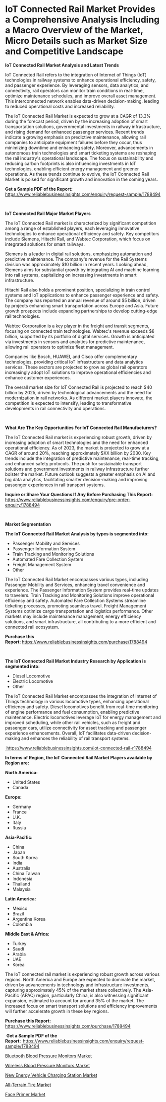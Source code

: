 <p><h1>IoT Connected Rail Market Provides a Comprehensive Analysis Including a Macro Overview of the Market, Micro Details such as Market Size and Competitive Landscape</h1></p><p><strong>IoT Connected Rail Market Analysis and Latest Trends</strong></p>
<p><p>IoT Connected Rail refers to the integration of Internet of Things (IoT) technologies in railway systems to enhance operational efficiency, safety, and passenger experience. By leveraging sensors, data analytics, and connectivity, rail operators can monitor train conditions in real-time, optimize maintenance schedules, and improve overall asset management. This interconnected network enables data-driven decision-making, leading to reduced operational costs and increased reliability.</p><p>The IoT Connected Rail Market is expected to grow at a CAGR of 13.3% during the forecast period, driven by the increasing adoption of smart transportation solutions, governmental investments in railway infrastructure, and rising demand for enhanced passenger services. Recent trends indicate a growing emphasis on predictive maintenance, allowing rail companies to anticipate equipment failures before they occur, thus minimizing downtime and enhancing safety. Moreover, advancements in autonomous train technologies and smart ticketing systems are reshaping the rail industry's operational landscape. The focus on sustainability and reducing carbon footprints is also influencing investments in IoT technologies, enabling efficient energy management and greener operations. As these trends continue to evolve, the IoT Connected Rail Market is poised for significant growth and innovation in the coming years.</p></p>
<p><strong>Get a Sample PDF of the Report:&nbsp;</strong> <a href="https://www.reliablebusinessinsights.com/enquiry/request-sample/1788494?utm_campaign=39&utm_medium=2&utm_source=Github&utm_content=ia&utm_term=04112024&utm_id=iot-connected-rail">https://www.reliablebusinessinsights.com/enquiry/request-sample/1788494</a></p>
<p>&nbsp;</p>
<p><strong>IoT Connected Rail Major Market Players</strong></p>
<p><p>The IoT Connected Rail market is characterized by significant competition among a range of established players, each leveraging innovative technologies to enhance operational efficiency and safety. Key competitors include Siemens, Hitachi Rail, and Wabtec Corporation, which focus on integrated solutions for smart railways.</p><p>Siemens is a leader in digital rail solutions, emphasizing automation and predictive maintenance. The company's revenue for the Rail Systems division was approximately $10 billion in recent years. Looking ahead, Siemens aims for substantial growth by integrating AI and machine learning into rail systems, capitalizing on increasing investments in smart infrastructure.</p><p>Hitachi Rail also holds a prominent position, specializing in train control systems and IoT applications to enhance passenger experience and safety. The company has reported an annual revenue of around $5 billion, driven by projects enhancing smart transportation across Europe and Asia. Future growth prospects include expanding partnerships to develop cutting-edge rail technologies.</p><p>Wabtec Corporation is a key player in the freight and transit segments, focusing on connected train technologies. Wabtec's revenue exceeds $8 billion, supported by its portfolio of digital services. Growth is anticipated via investments in sensors and analytics for predictive maintenance, allowing rail operators to optimize fleet management.</p><p>Companies like Bosch, HUAWEI, and Cisco offer complementary technologies, providing critical IoT infrastructure and data analytics services. These sectors are projected to grow as global rail operators increasingly adopt IoT solutions to improve operational efficiencies and enhance customer experiences. </p><p>The overall market size for IoT Connected Rail is projected to reach $40 billion by 2025, driven by technological advancements and the need for modernization in rail networks. As different market players innovate, the competition is expected to intensify, leading to transformative developments in rail connectivity and operations.</p></p>
<p>&nbsp;</p>
<p><strong>What Are The Key Opportunities For IoT Connected Rail Manufacturers?</strong></p>
<p><p>The IoT Connected Rail market is experiencing robust growth, driven by increasing adoption of smart technologies and the need for enhanced operational efficiency. As of 2023, the market is projected to grow at a CAGR of around 20%, reaching approximately $XX billion by 2030. Key trends include the integration of predictive maintenance, real-time tracking, and enhanced safety protocols. The push for sustainable transport solutions and government investments in railway infrastructure further bolster the market. Future outlook suggests a greater emphasis on AI and big data analytics, facilitating smarter decision-making and improving passenger experiences in rail transport systems.</p></p>
<p><strong>Inquire or Share Your Questions If Any Before Purchasing This Report:</strong> <a href="https://www.reliablebusinessinsights.com/enquiry/pre-order-enquiry/1788494?utm_campaign=39&utm_medium=2&utm_source=Github&utm_content=ia&utm_term=04112024&utm_id=iot-connected-rail">https://www.reliablebusinessinsights.com/enquiry/pre-order-enquiry/1788494</a></p>
<p>&nbsp;</p>
<p><strong>Market Segmentation</strong></p>
<p><strong>The IoT Connected Rail Market Analysis by types is segmented into:</strong></p>
<p><ul><li>Passenger Mobility and Services</li><li>Passenger Information System</li><li>Train Tracking and Monitoring Solutions</li><li>Automated Fare Collection System</li><li>Freight Management System</li><li>Other</li></ul></p>
<p><p>The IoT Connected Rail Market encompasses various types, including Passenger Mobility and Services, enhancing travel convenience and experience. The Passenger Information System provides real-time updates to travelers. Train Tracking and Monitoring Solutions improve operational efficiency and safety. Automated Fare Collection Systems streamline ticketing processes, promoting seamless travel. Freight Management Systems optimize cargo transportation and logistics performance. Other markets may include maintenance management, energy efficiency solutions, and smart infrastructure, all contributing to a more efficient and connected rail ecosystem.</p></p>
<p><strong>Purchase this Report:&nbsp;</strong><a href="https://www.reliablebusinessinsights.com/purchase/1788494?utm_campaign=39&utm_medium=2&utm_source=Github&utm_content=ia&utm_term=04112024&utm_id=iot-connected-rail">https://www.reliablebusinessinsights.com/purchase/1788494</a></p>
<p>&nbsp;</p>
<p><strong>The IoT Connected Rail Market Industry Research by Application is segmented into:</strong></p>
<p><ul><li>Diesel Locomotive</li><li>Electric Locomotive</li><li>Other</li></ul></p>
<p><p>The IoT Connected Rail Market encompasses the integration of Internet of Things technology in various locomotive types, enhancing operational efficiency and safety. Diesel locomotives benefit from real-time monitoring of engine performance and fuel consumption, enabling predictive maintenance. Electric locomotives leverage IoT for energy management and improved scheduling, while other rail vehicles, such as freight and passenger cars, utilize connectivity for asset tracking and passenger experience enhancements. Overall, IoT facilitates data-driven decision-making and enhances the reliability of rail transport systems.</p></p>
<p><a href="https://www.reliablebusinessinsights.com/iot-connected-rail-r1788494?utm_campaign=39&utm_medium=2&utm_source=Github&utm_content=ia&utm_term=04112024&utm_id=iot-connected-rail">&nbsp;https://www.reliablebusinessinsights.com/iot-connected-rail-r1788494</a></p>
<p><strong>In terms of Region, the IoT Connected Rail Market Players available by Region are:</strong></p>
<p>
    <p> <strong> North America: </strong>
        <ul>
            <li>United States</li>
            <li>Canada</li>
        </ul>
        </p> 
    <p> <strong> Europe: </strong>
        <ul>
            <li>Germany</li>
            <li>France</li>
            <li>U.K.</li>
            <li>Italy</li>
            <li>Russia</li>
        </ul>
        </p> 
    <p> <strong> Asia-Pacific: </strong>
        <ul>
            <li>China</li>
            <li>Japan</li>
            <li>South Korea</li>
            <li>India</li>
            <li>Australia</li>
            <li>China Taiwan</li>
            <li>Indonesia</li>
            <li>Thailand</li>
            <li>Malaysia</li>
        </ul>
        </p> 
    <p> <strong> Latin America: </strong>
        <ul>
            <li>Mexico</li>
            <li>Brazil</li>
            <li>Argentina Korea</li>
            <li>Colombia</li>
        </ul>
        </p> 
    <p> <strong> Middle East & Africa: </strong>
        <ul>
            <li>Turkey</li>
            <li>Saudi</li>
            <li>Arabia</li>
            <li>UAE</li>
            <li>Korea</li>
        </ul>
    </p>
    </p>
<p><p>The IoT connected rail market is experiencing robust growth across various regions. North America and Europe are expected to dominate the market, driven by advancements in technology and infrastructure investments, capturing approximately 45% of the market share collectively. The Asia-Pacific (APAC) region, particularly China, is also witnessing significant expansion, estimated to account for around 35% of the market. The increased focus on smart transport solutions and efficiency improvements will further accelerate growth in these key regions.</p></p>
<p><strong>Purchase this Report: </strong><a href="https://www.reliablebusinessinsights.com/purchase/1788494?utm_campaign=39&utm_medium=2&utm_source=Github&utm_content=ia&utm_term=04112024&utm_id=iot-connected-rail">https://www.reliablebusinessinsights.com/purchase/1788494</a></p>
<p>&nbsp;<strong>Get a Sample PDF of the Report:&nbsp;&nbsp;</strong><a href="https://www.reliablebusinessinsights.com/enquiry/request-sample/1788494?utm_campaign=39&utm_medium=2&utm_source=Github&utm_content=ia&utm_term=04112024&utm_id=iot-connected-rail">https://www.reliablebusinessinsights.com/enquiry/request-sample/1788494</a></p>
<p><strong></strong></p>
<p><p><a href="https://issuu.com/reportprime-2/docs/bluetooth-blood-pressure-monitors-m_c1c1eb440c28c3?utm_campaign=39&utm_medium=2&utm_source=Github&utm_content=ia&utm_term=04112024&utm_id=iot-connected-rail">Bluetooth Blood Pressure Monitors Market</a></p><p><a href="https://issuu.com/reportprime-2/docs/wireless-blood-pressure-monitors-ma_6938b699c79834?utm_campaign=39&utm_medium=2&utm_source=Github&utm_content=ia&utm_term=04112024&utm_id=iot-connected-rail">Wireless Blood Pressure Monitors Market</a></p><p><a href="https://github.com/birroctaymonyj/Market-Research-Report-List-1/blob/main/new-energy-vehicle-charging-station-market.md?utm_campaign=39&utm_medium=2&utm_source=Github&utm_content=ia&utm_term=04112024&utm_id=iot-connected-rail">New Energy Vehicle Charging Station Market</a></p><p><a href="https://github.com/bramarquesw0f/Market-Research-Report-List-1/blob/main/all-terrain-tire-market.md?utm_campaign=39&utm_medium=2&utm_source=Github&utm_content=ia&utm_term=04112024&utm_id=iot-connected-rail">All-Terrain Tire Market</a></p><p><a href="https://www.linkedin.com/pulse/pioneering-growth-analyzing-global-face-primer-market-4y6xe?utm_campaign=39&utm_medium=2&utm_source=Github&utm_content=ia&utm_term=04112024&utm_id=iot-connected-rail">Face Primer Market</a></p></p>